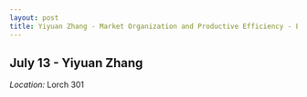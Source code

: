 ```yaml
---
layout: post
title: Yiyuan Zhang - Market Organization and Productive Efficiency - Evidence from the Texas Electricity Market (July 13)
---
```

## July 13 - Yiyuan Zhang

*Location:* Lorch 301


